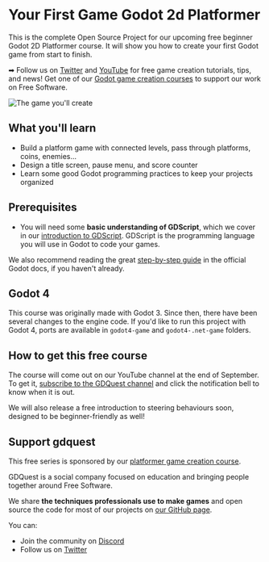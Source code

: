 # Your First Game Godot 2d Platformer

This is the complete Open Source Project for our upcoming free beginner Godot 2D Platformer course. It will show you how to create your first Godot game from start to finish.

➡ Follow us on [Twitter](https://twitter.com/NathanGDQuest) and [YouTube](https://www.youtube.com/c/gdquest/) for free game creation tutorials, tips, and news! Get one of our [Godot game creation courses](https://gdquest.mavenseed.com/) to support our work on Free Software.

![The game you'll create](./assets/project-banner.png)

## What you'll learn

- Build a platform game with connected levels, pass through platforms, coins, enemies…
- Design a title screen, pause menu, and score counter
- Learn some good Godot programming practices to keep your projects organized

## Prerequisites

- You will need some **basic understanding of GDScript**, which we cover in our [introduction to GDScript](https://www.youtube.com/watch?v=UcdwP1Q2UlU). GDScript is the programming language you will use in Godot to code your games.

We also recommend reading the great [step-by-step guide](http://docs.godotengine.org/en/stable/getting_started/step_by_step/index.html) in the official Godot docs, if you haven't already.

## Godot 4

This course was originally made with Godot 3. Since then, there have been several changes to the engine code. If you'd like to run this project with Godot 4, ports are available in `godot4-game` and `godot4-.net-game` folders.

## How to get this free course

The course will come out on our YouTube channel at the end of September. To get it, [subscribe to the GDQuest channel](https://youtube.com/c/gdquest) and click the notification bell to know when it is out.

We will also release a free introduction to steering behaviours soon, designed to be beginner-friendly as well!

## Support gdquest

This free series is sponsored by our [platformer game creation course](https://gdquest.mavenseed.com).

GDQuest is a social company focused on education and bringing people together around Free Software.

We share **the techniques professionals use to make games** and open source the code for most of our projects on [our GitHub page](https://github.com/GDquest/).

You can:

- Join the community on [Discord](https://discord.gg/dKUX7m3)
- Follow us on [Twitter](https://twitter.com/NathanGDQuest)
